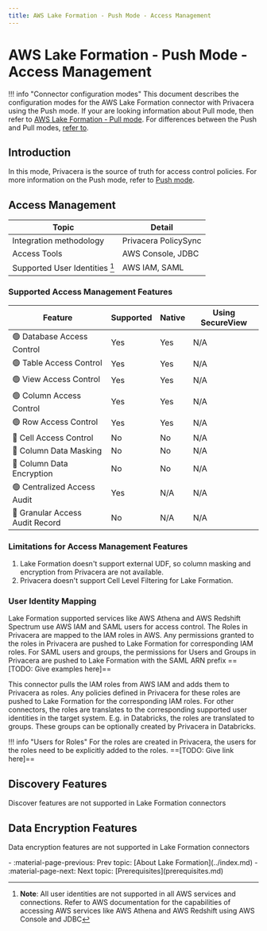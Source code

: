 ```yaml
---
title: AWS Lake Formation - Push Mode - Access Management
---
```


# AWS Lake Formation - Push Mode - Access Management

!!! info "Connector configuration modes"
    This document describes the configuration modes for the AWS Lake Formation connector with Privacera using the 
    Push mode. If your are looking information about Pull mode, then refer to 
    [AWS Lake Formation - Pull mode](../../index.md#pull-mode). For differences between the Push and 
    Pull modes, [refer to](../../index.md).


## Introduction

In this mode, Privacera is the source of truth for access control policies. For more information on the Push mode, refer 
to [Push mode](../../index.md#push-mode).

## Access Management

| Topic                          | Detail               |
|--------------------------------|----------------------|
| Integration methodology        | Privacera PolicySync |
| Access Tools                   | AWS Console, JDBC    |
| Supported User Identities [^1] | AWS IAM, SAML        |

[^1]: **Note**: All user identities are not supported in all AWS services and connections. Refer to AWS documentation
for the capabilities of accessing AWS services like AWS Athena and AWS Redshift using AWS Console and JDBC

### Supported Access Management Features

| Feature                                      | Supported | Native | Using SecureView |
|----------------------------------------------|-----------|--------|------------------|
| :green_circle: Database Access Control       | Yes       | Yes    | N/A |
| :green_circle: Table Access Control          | Yes       | Yes    | N/A |
| :green_circle: View Access Control           | Yes       | Yes    | N/A |
| :green_circle: Column Access Control         | Yes       | Yes    | N/A |
| :green_circle: Row Access Control            | Yes       | Yes    | N/A |
| :no_entry_sign: Cell Access Control           | No        | No     | N/A |
| :no_entry_sign: Column Data Masking          | No        | No     | N/A |
| :no_entry_sign: Column Data Encryption       | No        | No     | N/A |
| :green_circle: Centralized Access Audit      | Yes       | N/A    | N/A |
| :no_entry_sign: Granular Access Audit Record | No        | N/A    | N/A |

### Limitations for Access Management Features

1. Lake Formation doesn't support external UDF, so column masking and encryption from Privacera are not available.
2. Privacera doesn't support Cell Level Filtering for Lake Formation.

### User Identity Mapping

Lake Formation supported services like AWS Athena and AWS Redshift Spectrum use AWS IAM and SAML users for access 
control. The Roles in Privacera are mapped to the IAM roles in AWS. Any permissions granted to the roles in Privacera 
are pushed to Lake Formation for corresponding IAM roles. For SAML users and groups, the permissions for Users and
Groups in Privacera are pushed to Lake Formation with the SAML ARN prefix ==[TODO: Give examples here]==

This connector pulls the IAM roles from AWS IAM and adds them to Privacera as roles. Any policies defined in Privacera
for these roles are pushed to Lake Formation for the corresponding IAM roles. For other connectors, the roles are
translates to the corresponding supported user identities in the target system. E.g. in Databricks, the roles are
translated to groups. These groups can be optionally created by Privacera in Databricks.

!!! info "Users for Roles"
    For the roles are created in Privacera, the users for the roles need to be explicitly added to the roles.
    ==[TODO: Give link here]==


## Discovery Features

Discover features are not supported in Lake Formation connectors


## Data Encryption Features

Data encryption features are not supported in Lake Formation connectors

<div class="grid cards" markdown>
-   :material-page-previous: Prev topic: [About Lake Formation](../index.md)
-   :material-page-next: Next topic: [Prerequisites](prerequisites.md)
</div>
